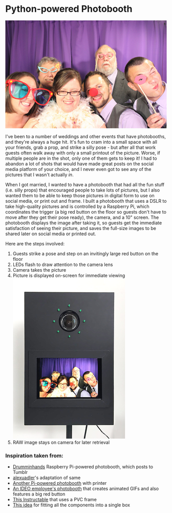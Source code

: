 # Python-powered Photobooth

![photobooth_result](/images/photobooth_example_750x500.jpg)

I've been to a number of weddings and other events that have photobooths, and they're always a huge hit.  It's fun to cram into a small space with all your friends, grab a prop, and strike a silly pose - but after all that work guests often walk away with only a small printout of the picture.  Worse, if multiple people are in the shot, only one of them gets to keep it!  I had to abandon a lot of shots that would have made great posts on the social media platform of your choice, and I never even got to see any of the pictures that I wasn't actually _in_.

When I got married, I wanted to have a photobooth that had all the fun stuff (i.e. silly props) that encouraged people to take lots of pictures, but I also wanted them to be able to keep those pictures in digital form to use on social media, or print out and frame.  I built a photobooth that uses a DSLR to take high-quality pictures and is controlled by a Raspberry Pi, which coordinates the trigger (a big red button on the floor so guests don't have to move after they get their pose ready), the camera, and a 10" screen.  The photobooth displays the image after taking it, so guests get the immediate satisfaction of seeing their picture, and saves the full-size images to be shared later on social media or printed out.

Here are the steps involved:

1. Guests strike a pose and step on an invitingly large red button on the floor
2. LEDs flash to draw attention to the camera lens
3. Camera takes the picture
4. Picture is displayed on-screen for immediate viewing\
![photobooth](/images/photobooth_with_preview_350x500.jpg)
5. RAW image stays on camera for later retrieval



### Inspiration taken from:

- [Drumminhands](http://www.drumminhands.com/2014/06/15/raspberry-pi-photo-booth/) Raspberry Pi-powered photobooth, which posts to Tumblr
- [alexuadler](https://github.com/alexuadler/drumminhands_photobooth/blob/master/drumminhands_photobooth.py)'s adaptation of same
- [Another Pi-powered photobooth](http://www.instructables.com/id/Raspberry-Pi-photo-booth-controller/?ALLSTEPS) with printer
- [An IDEO employee's photobooth](https://labs.ideo.com/2012/12/14/happy-25th-birthday-gif/) that creates animated GIFs and also features  a big red button
- [This Instructable](http://www.instructables.com/id/DIY-Portable-Wedding-Photo-Booth/?ALLSTEPS) that uses a PVC frame
- [This idea](https://www.engadget.com/2011/06/12/diy-ipad-photo-booth-captures-the-moments-you-might-be-too-drunk/) for fitting all the components into a single box
